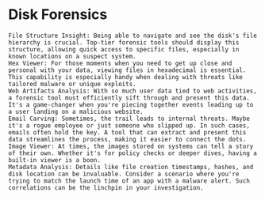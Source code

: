 # Disk Forensics

    File Structure Insight: Being able to navigate and see the disk's file hierarchy is crucial. Top-tier forensic tools should display this structure, allowing quick access to specific files, especially in known locations on a suspect system.
    Hex Viewer: For those moments when you need to get up close and personal with your data, viewing files in hexadecimal is essential. This capability is especially handy when dealing with threats like tailored malware or unique exploits.
    Web Artifacts Analysis: With so much user data tied to web activities, a forensic tool must efficiently sift through and present this data. It's a game-changer when you're piecing together events leading up to a user landing on a malicious website.
    Email Carving: Sometimes, the trail leads to internal threats. Maybe it's a rogue employee or just someone who slipped up. In such cases, emails often hold the key. A tool that can extract and present this data streamlines the process, making it easier to connect the dots.
    Image Viewer: At times, the images stored on systems can tell a story of their own. Whether it's for policy checks or deeper dives, having a built-in viewer is a boon.
    Metadata Analysis: Details like file creation timestamps, hashes, and disk location can be invaluable. Consider a scenario where you're trying to match the launch time of an app with a malware alert. Such correlations can be the linchpin in your investigation.





















